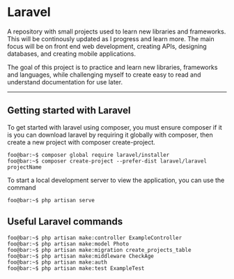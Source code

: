 # Laravel

A repository with small projects used to learn new libraries and frameworks. This will be continously updated as I progress and learn more. The main focus will be on front end web development, creating APIs, designing databases, and creating mobile applications.

The goal of this project is to practice and learn new libraries, frameworks and languages, while challenging myself to create easy to read and understand documentation for use later.

---

## Getting started with Laravel

To get started with laravel using composer, you must ensure composer if it is you can download laravel by requiring it globally with composer, then create a new project with composer create-project.

```console
foo@bar:~$ composer global require laravel/installer
foo@bar:~$ composer create-project --prefer-dist laravel/laravel projectName
```

To start a local development server to view the application, you can use the command

```console
foo@bar:~$ php artisan serve
```

## Useful Laravel commands

```console
foo@bar:~$ php artisan make:controller ExampleController
foo@bar:~$ php artisan make:model Photo
foo@bar:~$ php artisan make:migration create_projects_table
foo@bar:~$ php artisan make:middleware CheckAge
foo@bar:~$ php artisan make:auth 
foo@bar:~$ php artisan make:test ExampleTest 
```



